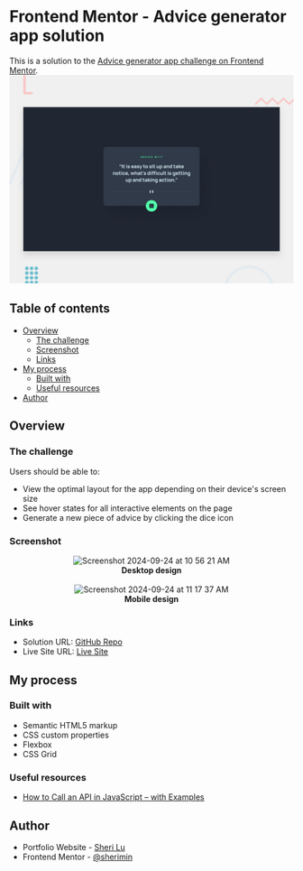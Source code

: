 # Frontend Mentor - Advice generator app solution
This is a solution to the [Advice generator app challenge on Frontend Mentor](https://www.frontendmentor.io/challenges/advice-generator-app-QdUG-13db).
![Design preview for the Advice generator app coding challenge](./design/desktop-preview.jpg)

## Table of contents

- [Overview](#overview)
  - [The challenge](#the-challenge)
  - [Screenshot](#screenshot)
  - [Links](#links)
- [My process](#my-process)
  - [Built with](#built-with)
  - [Useful resources](#useful-resources)
- [Author](#author)

## Overview

### The challenge

Users should be able to:

- View the optimal layout for the app depending on their device's screen size
- See hover states for all interactive elements on the page
- Generate a new piece of advice by clicking the dice icon

### Screenshot

<p align="center">
  <img width="1464" alt="Screenshot 2024-09-24 at 10 56 21 AM" src="https://github.com/user-attachments/assets/93acc741-e926-4fb3-8e43-4e7b18e6b2b6">

  <br />
  <strong>Desktop design</strong>
  <br />
  <br />
  <img width="494" alt="Screenshot 2024-09-24 at 11 17 37 AM" src="https://github.com/user-attachments/assets/24919d49-0a25-4e7b-ad37-181ea2c207f6">
  


  <br />
  <strong>Mobile design</strong>
</p>

### Links

- Solution URL: [GitHub Repo](https://github.com/sherimin/advice-generator)
- Live Site URL: [Live Site](https://sherimin.github.io/advice-generator/)

## My process

### Built with

- Semantic HTML5 markup
- CSS custom properties
- Flexbox
- CSS Grid


### Useful resources

- [How to Call an API in JavaScript – with Examples](https://www.freecodecamp.org/news/make-api-calls-in-javascript/) 

## Author

- Portfolio Website - [Sheri Lu](https://www.sherilu.com/)
- Frontend Mentor - [@sherimin](https://www.frontendmentor.io/profile/sherimin)
